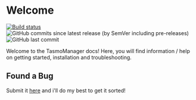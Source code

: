 # Welcome

[![Build status](https://ci.appveyor.com/api/projects/status/cr51v0y2shticljs?svg=true)](https://ci.appveyor.com/project/tom-23/tasmomanager)
![GitHub commits since latest release (by SemVer including pre-releases)](https://img.shields.io/github/commits-since/tom-23/tasmomanager/latest?include_prereleases)
![GitHub last commit](https://img.shields.io/github/last-commit/tom-23/tasmomanager)

Welcome to the TasmoManager docs! Here, you will find information / help on getting started, installation and troubleshooting.

## Found a Bug

Submit it [here](https://github.com/tom-23/TasmoManager/issues) and i'll do my best to get it sorted!
